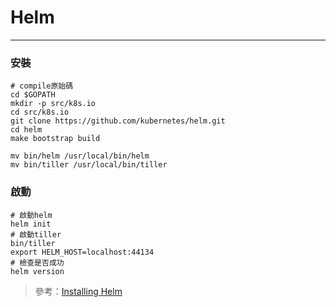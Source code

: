 # Helm
---
### 安裝

```
# compile原始碼
cd $GOPATH
mkdir -p src/k8s.io
cd src/k8s.io
git clone https://github.com/kubernetes/helm.git
cd helm
make bootstrap build

mv bin/helm /usr/local/bin/helm
mv bin/tiller /usr/local/bin/tiller
```

### 啟動

```
# 啟動helm
helm init 
# 啟動tiller
bin/tiller
export HELM_HOST=localhost:44134
# 檢查是否成功
helm version
```

> 參考：[Installing Helm](https://github.com/kubernetes/helm/blob/master/docs/install.md#installing-helm)

